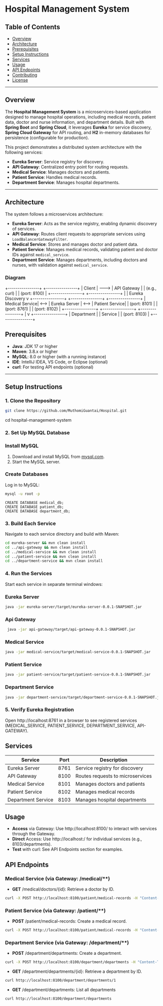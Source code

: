# Hospital Management System

## Table of Contents
- [Overview](#overview)
- [Architecture](#architecture)
- [Prerequisites](#prerequisites)
- [Setup Instructions](#setup-instructions)
- [Services](#services)
- [Usage](#usage)
- [API Endpoints](#api-endpoints)
- [Contributing](#contributing)
- [License](#license)

---

## Overview

The **Hospital Management System** is a microservices-based application designed to manage hospital operations, including medical records, patient data, doctor and nurse information, and department details. Built with **Spring Boot** and **Spring Cloud**, it leverages **Eureka** for service discovery, **Spring Cloud Gateway** for API routing, and **H2** in-memory databases for persistence (configurable for production).

This project demonstrates a distributed system architecture with the following services:
- **Eureka Server**: Service registry for discovery.
- **API Gateway**: Centralized entry point for routing requests.
- **Medical Service**: Manages doctors and patients.
- **Patient Service**: Handles medical records.
- **Department Service**: Manages hospital departments.

---

## Architecture

The system follows a microservices architecture:
- **Eureka Server**: Acts as the service registry, enabling dynamic discovery of services.
- **API Gateway**: Routes client requests to appropriate services using `LoadBalancerGatewayFilter`.
- **Medical Service**: Stores and manages doctor and patient data.
- **Patient Service**: Manages medical records, validating patient and doctor IDs against `medical_service`.
- **Department Service**: Manages departments, including doctors and nurses, with validation against `medical_service`.

### Diagram
+----------------+      +----------------+
|   Client       | ---> | API Gateway    |
| (e.g., curl)   |      | (port: 8100)   |
+----------------+      +----------------+
|
| Eureka Discovery
v
+----------------+      +----------------+      +----------------+
| Medical Service| <--> | Eureka Server   | <--> | Patient Service|
| (port: 8101)   |      | (port: 8761)    |      | (port: 8102)   |
+----------------+      +----------------+      +----------------+
|
v
+----------------+
| Department     |
| Service        |
| (port: 8103)   |
+----------------+

## Prerequisites

- **Java**: JDK 17 or higher
- **Maven**: 3.8.x or higher
- **MySQL**: 8.0 or higher (with a running instance)
- **IDE**: IntelliJ IDEA, VS Code, or Eclipse (optional)
- **curl**: For testing API endpoints (optional)

---

## Setup Instructions

### 1. Clone the Repository
```bash
git clone https://github.com/MuthomiGuantai/Hospital.git
```
cd hospital-management-system

### 2. Set Up MySQL Database

### Install MySQL
1. Download and install MySQL from [mysql.com](https://www.mysql.com/).
2. Start the MySQL server.

### Create Databases
Log in to MySQL:
   ```bash
mysql -u root -p
```
   ```MySQL
CREATE DATABASE medical_db;
CREATE DATABASE patient_db;
CREATE DATABASE department_db;
```

### 3. Build Each Service
Navigate to each service directory and build with Maven:
   ```bash
cd eureka-server && mvn clean install
cd ../api-gateway && mvn clean install
cd ../medical-service && mvn clean install
cd ../patient-service && mvn clean install
cd ../department-service && mvn clean install
```

### 4. Run the Services
Start each service in separate terminal windows:

 ### Eureka Server
 ```bash
 java -jar eureka-server/target/eureka-server-0.0.1-SNAPSHOT.jar
```

 ### Api Gateway
```bash
 java -jar api-gateway/target/api-gateway-0.0.1-SNAPSHOT.jar
```

 ### Medical Service
 ```bash
 java -jar medical-service/target/medical-service-0.0.1-SNAPSHOT.jar
```
 ### Patient Service
 ```bash
 java -jar patient-service/target/patient-service-0.0.1-SNAPSHOT.jar
```
 ### Department Service
 ```bash
 java -jar department-service/target/department-service-0.0.1-SNAPSHOT.jar
```
### 5. Verify Eureka Registration
Open http://localhost:8761 in a browser to see registered services 
(MEDICAL_SERVICE, PATIENT_SERVICE, DEPARTMENT_SERVICE, API-GATEWAY).

## Services
| Service            | Port | Description                          |
|--------------------|------|--------------------------------------|
| Eureka Server      | 8761 | Service registry for discovery       |
| API Gateway        | 8100 | Routes requests to microservices     |
| Medical Service    | 8101 | Manages doctors and patients         |
| Patient Service    | 8102 | Manages medical records              |
| Department Service | 8103 | Manages hospital departments         |

## Usage
- **Access** via Gateway: Use http://localhost:8100/<service-path> to interact with services through the Gateway.
- **Direct** Access: Use http://localhost:<port>/<endpoint> for individual services (e.g., 8103/departments).
- **Test** with curl: See API Endpoints section for examples.

## API Endpoints
### Medical Service (via Gateway: /medical/**)
- **GET** /medical/doctors/{id}: Retrieve a doctor by ID.
```bash
curl -X POST http://localhost:8100/patient/medical-records -H "Content-Type: application/json" -d '{"patientId": 1, "doctorId": 1, "condition": "Flu", "diagnosisDate": "2025-02-25", "notes": "Rest advised"}
```

### Patient Service (via Gateway: /patient/**)
- **POST** /patient/medical-records: Create a medical record.
```bash
curl -X POST http://localhost:8100/patient/medical-records -H "Content-Type: application/json" -d '{"patientId": 1, "doctorId": 1, "condition": "Flu", "diagnosisDate": "2025-02-25", "notes": "Rest advised"}
```

### Department Service (via Gateway: /department/**)
- **POST** /department/departments: Create a department.
```bash
curl -X POST http://localhost:8100/department/departments -H "Content-Type: application/json" -d '{"name": "Cardiology", "headOfDepartment": 1, "doctors": [1, 2], "nurses": [3, 4], "facilities": ["ECG", "X-Ray"]}
```
- **GET** /department/departments/{id}: Retrieve a department by ID.
```bash
curl http://localhost:8100/department/departments/1
```
- **GET** /department/departments: List all departments
```bash
curl http://localhost:8100/department/departments
```